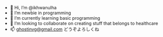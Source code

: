 - 👋 Hi, I’m @ikhwanulha
- 👀 I’m newbie in programming
- 🌱 I’m currently learning basic programming
- 💞️ I’m looking to collaborate on creating stuff that belongs to healthcare
- 📫 ghostinvg@gmail.com
どうぞよろしくね
<!---
ikhwanulha/ikhwanulha is a ✨ special ✨ repository because its `README.md` (this file) appears on your GitHub profile.
You can click the Preview link to take a look at your changes.
--->
